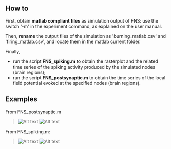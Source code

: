 How to
----
First, obtain **matlab compliant files** as simulation output of FNS: use the switch '-m' in the experiment command, as explained on the user manual.

Then, **rename** the output files of the simulation as 'burning_matlab.csv' and 'firing_matlab.csv', and locate them in the matlab current folder.

Finally, 
- run the script **FNS_spiking.m** to obtain the rasterplot and the related time series of the spiking activity produced by the simulated nodes (brain regions);
- run the script **FNS_postsynaptic.m** to obtain the time series of the local field potential evoked at the specified nodes (brain regions).


Examples
----
From FNS_postsynaptic.m
>![Alt text](https://github.com/jescab01/FNS-scripts_and_tools/blob/patch-2/Matlab_scripts/examples/postsynaptic%20signals.png)
>![Alt text](https://github.com/jescab01/FNS-scripts_and_tools/blob/patch-2/Matlab_scripts/examples/postsynaptic%20spectrum.png)


From FNS_spiking.m:
>![Alt text](https://github.com/jescab01/FNS-scripts_and_tools/blob/patch-2/Matlab_scripts/examples/firing%20signal.png)
>![Alt text](https://github.com/jescab01/FNS-scripts_and_tools/blob/patch-2/Matlab_scripts/examples/firing%20rasterplot.png)




